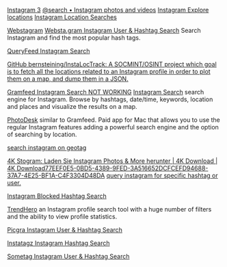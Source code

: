 
[Instagram 3](https://www.instagram.com/)
[@search • Instagram photos and videos](https://www.instagram.com/search)
[Instagram Explore locations](https://www.instagram.com/explore/locations)
[Instagram Location Searches](https://www.instagram.com/explore/locations?hl=en)

[Webstagram](https://webstagram.org/)
[Websta.gram Instagram User & Hashtag Search](https://web.stagram.com/)
Search Instagram and find the most popular hash tags.

[QueryFeed Instagram Search](https://queryfeed.net/)

[GitHub bernsteining/InstaLocTrack: A SOCMINT/OSINT project which goal is to fetch all the locations related to an Instagram profile in order to plot them on a map, and dump them in a JSON.](https://github.com/bernsteining/InstaLocTrack)

[Gramfeed Instagram Search NOT WORKING](http://www.gramfeed.com/)
[Instagram Search](https://www.gramfeed.com/instagram/search)
search engine for Instagram. Browse by hashtags, date/time, keywords, location and places and visualize the results on a map.

[PhotoDesk](https://itunes.apple.com/us/app/photodesk/id428652446?mt=12&ls=1)
similar to Gramfeed. Paid app for Mac that allows you to use the regular Instagram features adding a powerful search engine and the option of searching by location.

[search instagram on geotag](https://instmap.com)

[4K Stogram: Laden Sie Instagram Photos & More herunter | 4K Download | 4K Download77EEF0E5-0BD5-4389-9FED-3A516652DCFCEFD94688-37A7-4E25-BF1A-C4F3304D48DA](https://www.4kdownload.com/de/products/product-stogram)
[query instagram for specific hashtag or user.](https://www.4kdownload.com/products/product-stogram)

[Instagram Blocked Hashtag Search](https://thedatapack.com/tools/blocked-hashtag-search)

[TrendHero](https://trendhero.io/)
an Instagram profile search tool with a huge number of filters and the ability to view profile statistics.

[Picgra Instagram User & Hashtag Search](https://picgra.com/search)

[Instatagz Instagram Hashtag Search](http://instatagz.com/)

[Sometag Instagram User & Hashtag Search](https://sometag.org/)
